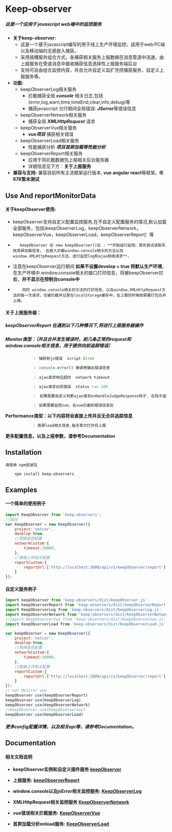 # Keep-observer

##### **这是一个应用于 javascript web端中的监控服务** 

- **关于keep-observer:**    
  - 这是一个基于javascript编写的用于线上生产环境监控，适用于web:PC端以及移动端的无感嵌入捕获，
  - 采用插槽服务组合方式，各捕获相关服务上报数据在消息管道中流通，由上报服务在管道消息中接收捕获信息选择性上报服务端后台
  - 支持可自由组合监控内容，并且允许自定义监扩充控捕获服务，自定义上报服务等。
- **功能:**  
  - keepObserverLog相关服务
    - 拦截捕获全局 ***console*** 相关日志,包括(error,log,warn,time,timeEnd,clear,info,debug)等
    - 捕获javascript 允行期间全局错误: ***JSerror***等错误信息
  - keepObserverNetwork相关服务
    - 捕获全局 ***XMLHttpRequest*** 请求
  - keepObserverVue相关服务
    - ***vue项目*** 捕获相关错误 
  - keepObserverLoad相关服务
    - 性能捕获分析 ***项目首屏加载等性能分析***
  - keepObserverReport相关服务
    - 应用于将拦截数据包上报相关后台服务器
    - 详细信息见下方：**关于上报服务**
- **兼容与支持:**   兼容目前所有主流框架运行版本, **vue angular  react**等框架。**IE 678暂未测试**



## Use And reportMonitorData

#### 	关于keepObserver使用:

- 	keepObserver支持自定义配置监控服务,在不自定义配置服务的情况,默认加载全部服务，包括(keepObserverLog，keepObserverNetwork， keepObserverVue，keepObserverLoad，keepObserverReport）等
-        keepObserver 在 new keepObserver()后 : **开始运行监控。首先尝试读取系统首屏加载信息， 在嵌入拦截window.console相关的方法以及window.XMLHttpRequest方法，进行监控log和ajax网络请求**，
- 	注意在keepObserver运行期间 **如果不设置develop = true 将默认生产环境**，在生产环境中.window.console相关的接口打印信息，将被keepObserver拦截，**并不显示在控制台console中**
-         同时 window.console相关的方法的打印信息，以及window.XMLHttpRequest方法的每一次请求，也被拦截并记录在localStorage缓存中，在上报的时候按需要打包合并上报。	



#### 	关于上报服务器：

##### 		keepObserverReport 在遇到以下几种情况下,将进行上报服务器操作

##### 		Monitor类型：（并且合并发生错误时，前几条正常的request和window.console相关信息，用于提供向前追踪错误）

```javascript
			： 捕获到js错误  script Error
            
        	： console.error() 被调用输出错误信息	
            
			： ajax请求响应超时  network timeout

			： ajax请求出现错误  status !== 200

			:  如果配置自定义判断ajax请求onHandleJudgeResponse钩子, 在钩子返回不等于false时，判断为ajax请求不正确

			： 如果需要监控vue，在vue拦截到错误信息后
```

**Performance类型：以下内容将会直接上传并且无合并追踪信息**

```javascript
			: 首屏load相关信息,每天首次打开将上报
```

**更多配置信息，以及上报参数，请参考Documentation**



## Installation

	请使用 npm安装包

```
	npm install keep-observers
```



## Examples

#### 	一个简单的使用例子

```javascript
import KeepObserver from 'keep-observers';
//启动
var keepObserver = new KeepObserver({
	project:'netcar',
	develop:true,
	//网络监控配置
	networkCustom:{
		timeout:30000,
	},
	//数据上传相关配置
	reportCustom:{
		reportUrl:['http://localhost:3000/api/v1/keepObserver/report'],
	}
});
```

#### 自定义服务例子

```javascript
import keepObserver from 'keep-observers/dist/keepObserver.js'
import keepObserverReport from 'keep-observers/dist/keepObserverReport.js'
import KeepObserverLog from 'keep-observers/dist/KeepObserverLog.js'
import KeepObserverNetwork from 'keep-observers/dist/KeepObserverNetwork.js'
//import KeepObserverVue from 'keep-observers/dist/KeepObserverVue.js'
import KeepObserverLoad from 'keep-observers/dist/KeepObserverLoad.js'

var keepObserver = new KeepObserver({
	project:'netcar',
	develop:true,
	//网络监控配置
	networkCustom:{
		timeout:30000,
	},
	//数据上传相关配置
	reportCustom:{
		reportUrl:['http://localhost:3000/api/v1/keepObserver/report'],
	}
});
// not Monitor vue
keepObserver.use(keepObserverReport)
keepObserver.use(KeepObserverLog)
keepObserver.use(KeepObserverNetwork)
//keepObserver.use(KeepObserverVue)
keepObserver.use(KeepObserverLoad)
```

##### 	更多config配置详情，以及相关api等，请参考Documentation。



## Documentation

#### 	相关文档说明

- **keepObserver实例和自定义插件服务**   **[keepObserver](https://github.com/keep-observer/keepObserver/blob/master/document/keepObserver.md)**

- **上报服务:**   **[keepObserverReport](https://github.com/keep-observer/keepObserver/blob/master/document/report.md)**
- **window.console以及jsError相关监控服务:**   **[KeepObserverLog](https://github.com/keep-observer/keepObserver/blob/master/document/log.md)**

- **XMLHttpRequest相关监控服务**   **[KeepObserverNetwork](https://github.com/keep-observer/keepObserver/blob/master/document/network.md)**
- **vue错误相关拦截服务:**   **[KeepObserverVue](https://github.com/keep-observer/keepObserver/blob/master/document/vue.md)**

- **首屏加载分析onload服务:**   **[KeepObserverLoad](https://github.com/keep-observer/keepObserver/blob/master/document/load.md)**
